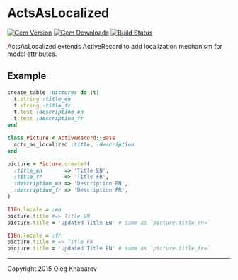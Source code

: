 # ActsAsLocalized
[![Gem Version](https://img.shields.io/gem/v/acts_as_localized.svg?style=flat)](http://rubygems.org/gems/acts_as_localized) [![Gem Downloads](https://img.shields.io/gem/dt/acts_as_localized.svg?style=flat)](http://rubygems.org/gems/acts_as_localized) [![Build Status](https://img.shields.io/travis/GBH/acts_as_localized.svg?style=flat)](https://travis-ci.org/GBH/acts_as_localized)

ActsAsLocalized extends ActiveRecord to add localization mechanism for model attributes.

## Example

```ruby
create_table :pictures do |t|
  t.string :title_en
  t.string :title_fr
  t.text :description_en
  t.text :description_fr
end

class Picture < ActiveRecord::Base
  acts_as_localized :title, :description
end

picture = Picture.create!(
  :title_en       => 'Title EN',
  :title_fr       => 'Title FR',
  :description_en => 'Description EN',
  :description_fr => 'Description FR',
)

I18n.locale = :en
picture.title #=> Title EN
picture.title = 'Updated Title EN' # same as `picture.title_en=`

I18n.locale = :fr
picture.title # => Title FR
picture.title = 'Updated Title EN' # same as `picture.title_fr=`
```

---

Copyright 2015 Oleg Khabarov
